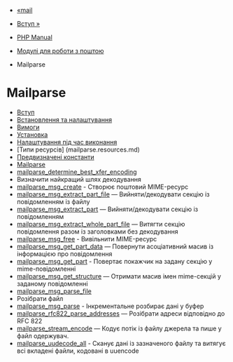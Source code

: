 - [«mail](function.mail.md)
- [Вступ »](intro.mailparse.md)

- [PHP Manual](index.md)
- [Модулі для роботи з поштою](refs.remote.mail.md)
- Mailparse

# Mailparse

- [Вступ](intro.mailparse.md)
- [Встановлення та налаштування](mailparse.setup.md)
- [Вимоги](mailparse.requirements.md)
- [Установка](mailparse.installation.md)
- [Налаштування під час виконання](mailparse.configuration.md)
- [Типи ресурсів] (mailparse.resources.md)
- [Предвизначені константи](mailparse.constants.md)
- [Mailparse](ref.mailparse.md)
- [mailparse_determine_best_xfer_encoding](function.mailparse-determine-best-xfer-encoding.md)
- Визначити найкращий шлях декодування
- [mailparse_msg_create](function.mailparse-msg-create.md) -
Створює поштовий MIME-ресурс
- [mailparse_msg_extract_part_file](function.mailparse-msg-extract-part-file.md)
— Вийняти/декодувати секцію із повідомленням із файлу
- [mailparse_msg_extract_part](function.mailparse-msg-extract-part.md)
— Вийняти/декодувати секцію із повідомленням
- [mailparse_msg_extract_whole_part_file](function.mailparse-msg-extract-whole-part-file.md)
— Витягти секцію повідомлення разом із заголовками без
декодування
- [mailparse_msg_free](function.mailparse-msg-free.md) -
Вивільнити MIME-ресурс
- [mailparse_msg_get_part_data](function.mailparse-msg-get-part-data.md)
— Повернути асоціативний масив із інформацією про повідомлення
- [mailparse_msg_get_part](function.mailparse-msg-get-part.md) -
Повертає покажчик на задану секцію у mime-повідомленні
- [mailparse_msg_get_structure](function.mailparse-msg-get-structure.md)
— Отримати масив імен mime-секцій у заданому повідомленні
- [mailparse_msg_parse_file](function.mailparse-msg-parse-file.md)
- Розібрати файл
- [mailparse_msg_parse](function.mailparse-msg-parse.md) -
Інкрементальне розбирає дані у буфер
- [mailparse_rfc822_parse_addresses](function.mailparse-rfc822-parse-addresses.md)
— Розібрати адреси відповідно до RFC 822
- [mailparse_stream_encode](function.mailparse-stream-encode.md)
— Кодує потік із файлу джерела та пише у файл одержувач.
- [mailparse_uudecode_all](function.mailparse-uudecode-all.md) -
Сканує дані із зазначеного файлу та витягує всі вкладені
файли, кодовані в uuencode
